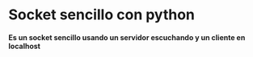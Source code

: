 # Socket sencillo con python
#### Es un socket sencillo usando un servidor escuchando y un cliente en localhost
